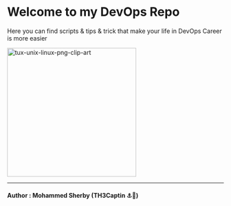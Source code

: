 <h1>Welcome to my DevOps Repo</h1>

<p>Here you can find scripts & tips & trick that make your life in DevOps Career is more easier</p>
<img src="https://i.ibb.co/HVnV3Zy/tux-unix-linux-png-clip-art.jpg" alt="tux-unix-linux-png-clip-art" width="300" height="300"></img>


<hr>

<h4> Author : Mohammed Sherby (TH3Captin ⚓🐧)</h4>
